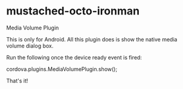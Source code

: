 # mustached-octo-ironman
Media Volume Plugin

This is only for Android. All this plugin does is show the native media volume dialog box.

Run the following once the device ready event is fired:

cordova.plugins.MediaVolumePlugin.show();

That's it!

